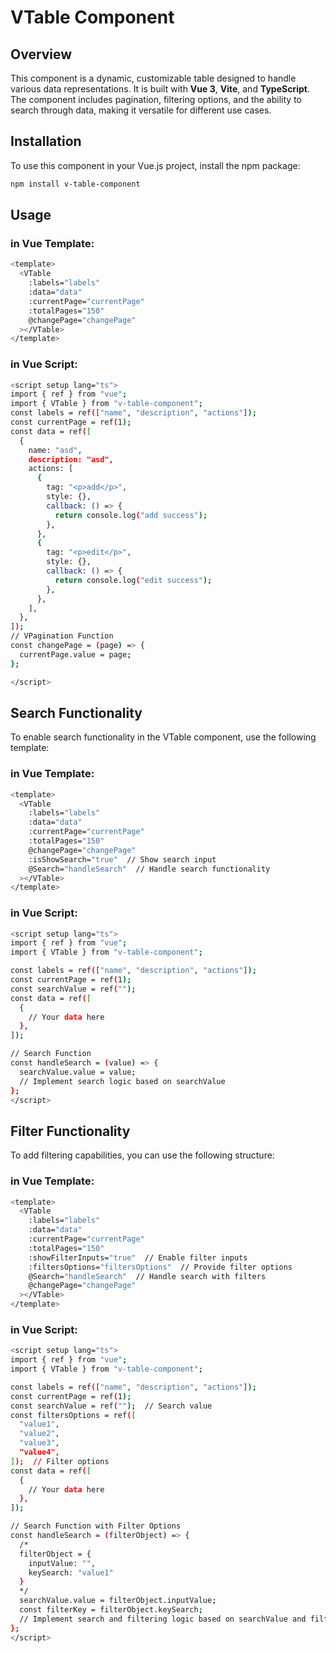 # VTable Component

## Overview

This component is a dynamic, customizable table designed to handle various data representations. It is built with **Vue 3**, **Vite**, and **TypeScript**. The component includes pagination, filtering options, and the ability to search through data, making it versatile for different use cases.

## Installation

To use this component in your Vue.js project, install the npm package:

```bash
npm install v-table-component
```

## Usage

### in Vue Template:

```bash
<template>
  <VTable
    :labels="labels"
    :data="data"
    :currentPage="currentPage"
    :totalPages="150"
    @changePage="changePage"
  ></VTable>
</template>

```

### in Vue Script:

```bash
<script setup lang="ts">
import { ref } from "vue";
import { VTable } from "v-table-component";
const labels = ref(["name", "description", "actions"]);
const currentPage = ref(1);
const data = ref([
  {
    name: "asd",
    description: "asd",
    actions: [
      {
        tag: "<p>add</p>",
        style: {},
        callback: () => {
          return console.log("add success");
        },
      },
      {
        tag: "<p>edit</p>",
        style: {},
        callback: () => {
          return console.log("edit success");
        },
      },
    ],
  },
]);
// VPagination Function
const changePage = (page) => {
  currentPage.value = page;
};

</script>

```

## Search Functionality

To enable search functionality in the VTable component, use the following template:

### in Vue Template:

```bash
<template>
  <VTable
    :labels="labels"
    :data="data"
    :currentPage="currentPage"
    :totalPages="150"
    @changePage="changePage"
    :isShowSearch="true"  // Show search input
    @Search="handleSearch"  // Handle search functionality
  ></VTable>
</template>
```

### in Vue Script:

```bash
<script setup lang="ts">
import { ref } from "vue";
import { VTable } from "v-table-component";

const labels = ref(["name", "description", "actions"]);
const currentPage = ref(1);
const searchValue = ref("");
const data = ref([
  {
    // Your data here
  },
]);

// Search Function
const handleSearch = (value) => {
  searchValue.value = value;
  // Implement search logic based on searchValue
};
</script>
```

## Filter Functionality

To add filtering capabilities, you can use the following structure:

### in Vue Template:

```bash
<template>
  <VTable
    :labels="labels"
    :data="data"
    :currentPage="currentPage"
    :totalPages="150"
    :showFilterInputs="true"  // Enable filter inputs
    :filtersOptions="filtersOptions"  // Provide filter options
    @Search="handleSearch"  // Handle search with filters
    @changePage="changePage"
  ></VTable>
</template>
```

### in Vue Script:

```bash
<script setup lang="ts">
import { ref } from "vue";
import { VTable } from "v-table-component";

const labels = ref(["name", "description", "actions"]);
const currentPage = ref(1);
const searchValue = ref("");  // Search value
const filtersOptions = ref([
  "value1",
  "value2",
  "value3",
  "value4",
]);  // Filter options
const data = ref([
  {
    // Your data here
  },
]);

// Search Function with Filter Options
const handleSearch = (filterObject) => {
  /*
  filterObject = {
    inputValue: "",
    keySearch: "value1"
  }
  */
  searchValue.value = filterObject.inputValue;
  const filterKey = filterObject.keySearch;
  // Implement search and filtering logic based on searchValue and filterKey
};
</script>

```
